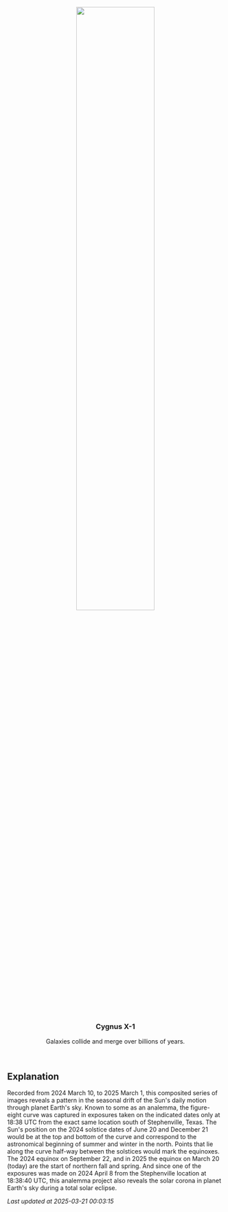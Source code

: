 <p align='center'>
    <img src='https://apod.nasa.gov/apod/image/2503/HunterWells_submission3-3labelled1024.jpg' width='60%' />
    <h3 align="center">Cygnus X-1</h3>
    <p align="center">Galaxies collide and merge over billions of years.</p>
</p>
<br/>

Explanation
--
Recorded from 2024 March 10, to 2025 March 1, this composited series of images reveals a pattern in the seasonal drift of the Sun's daily motion through planet Earth's sky. Known to some as an analemma, the figure-eight curve was captured in exposures taken on the indicated dates only at 18:38 UTC from the exact same location south of Stephenville, Texas. The Sun's position on the 2024 solstice dates of June 20 and December 21 would be at the top and bottom of the curve and correspond to the astronomical beginning of summer and winter in the north. Points that lie along the curve half-way between the solstices would mark the equinoxes. The 2024 equinox on September 22, and in 2025 the equinox on March 20 (today) are the start of northern fall and spring. And since one of the exposures was made on 2024 April 8 from the Stephenville location at 18:38:40 UTC, this analemma project also reveals the solar corona in planet Earth's sky during a total solar eclipse.


*Last updated at 2025-03-21 00:03:15*
